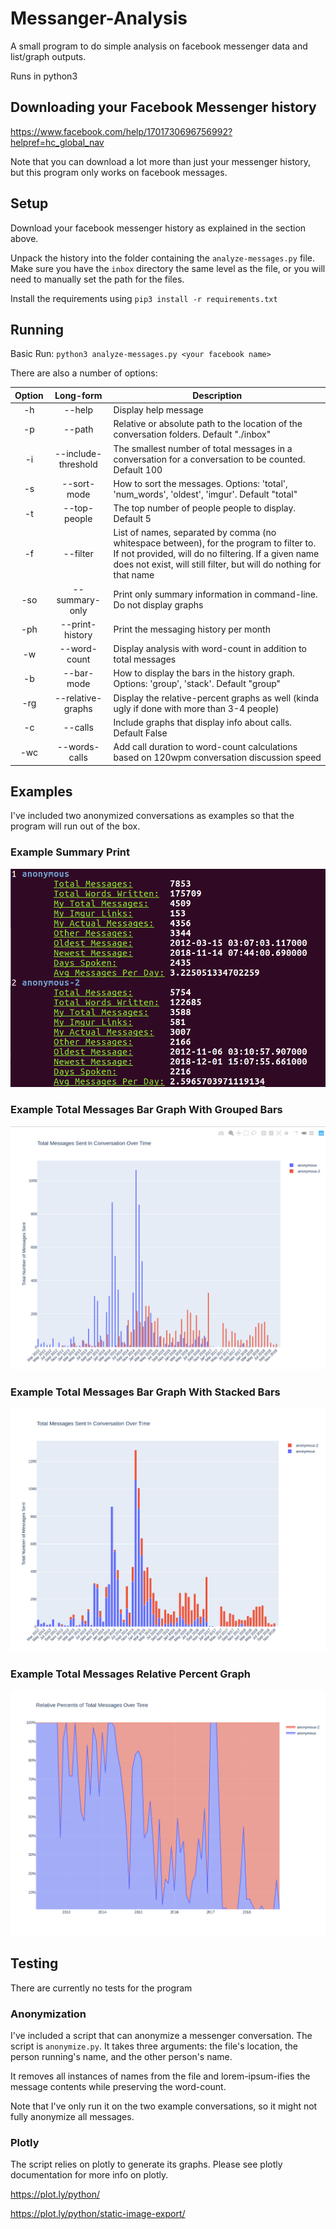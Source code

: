 # Messanger-Analysis

A small program to do simple analysis on facebook messenger data and list/graph outputs.

Runs in python3

## Downloading your Facebook Messenger history

https://www.facebook.com/help/1701730696756992?helpref=hc_global_nav

Note that you can download a lot more than just your messenger history, but this program only works on facebook messages.


## Setup

Download your facebook messenger history as explained in the section above.

Unpack the history into the folder containing the `analyze-messages.py` file.  Make sure you have the `inbox` directory the same level as the file, or you will need to manually set the path for the files.

Install the requirements using
`pip3 install -r requirements.txt`

## Running

Basic Run:
`python3 analyze-messages.py <your facebook name>`

There are also a number of options:

| Option |      Long-form      | Description                                                                                                                                                                                                           |
|:------:|:-------------------:|-----------------------------------------------------------------------------------------------------------------------------------------------------------------------------------------------------------------------|
| -h     | --help              | Display help message                                                                                                                                                                                                  |
| -p     | --path              | Relative or absolute path to the location of the conversation folders. Default "./inbox"                                                                                                                              |
| -i     | --include-threshold | The smallest number of total messages in a conversation for a conversation to be counted. Default 100                                                                                                                 |
| -s     | --sort-mode         | How to sort the messages.  Options: 'total', 'num_words', 'oldest', 'imgur'. Default "total"                                                                                                                          |
| -t     | --top-people        | The top number of people people to display.  Default 5                                                                                                                                                                |
| -f     | --filter            | List of names, separated by comma (no whitespace between), for the program to filter to. If not provided, will do no filtering.  If a given name does not exist, will still filter, but will do nothing for that name |
| -so    | --summary-only      | Print only summary information in command-line.  Do not display graphs                                                                                                                                                |
| -ph    | --print-history     | Print the messaging history per month                                                                                                                                                                                 |
| -w     | --word-count        | Display analysis with word-count in addition to total messages                                                                                                                                                        |
| -b     | --bar-mode          | How to display the bars in the history graph. Options: 'group', 'stack'. Default "group"                                                                                                                              |
| -rg    | --relative-graphs   | Display the relative-percent graphs as well (kinda ugly if done with more than 3-4 people)                                                                                                                            |
| -c     | --calls             | Include graphs that display info about calls. Default False                                                                                                                                                           |
| -wc    | --words-calls       | Add call duration to word-count calculations based on 120wpm conversation discussion speed                                                                                                                            |

## Examples

I've included two anonymized conversations as examples so that the program will run out of the box.

### Example Summary Print

![Example Summary Print](SummaryPrintExample.png?raw=true "Example Summary Print")

### Example Total Messages Bar Graph With Grouped Bars

![Example Grouped Bar Chart](TotalMessagesGroupedExample.png?raw=true "Example Total Messages Bar Graph With Grouped Bars")

### Example Total Messages Bar Graph With Stacked Bars

![Example Stacked Bar Chart](TotalMessagesStackedExample.png?raw=true "Example Total Messages Bar Graph With Stacked Bars")

### Example Total Messages Relative Percent Graph

![Example Relative Messages Chart](TotalMessagesRelativeExample.png?raw=true "Example Total Messages Relative Percent Graph")


## Testing

There are currently no tests for the program 

### Anonymization

I've included a script that can anonymize a messenger conversation.  The script is `anonymize.py`.  It takes three arguments: the file's location, the person running's name, and the other person's name.

It removes all instances of names from the file and lorem-ipsum-ifies the message contents while preserving the word-count.

Note that I've only run it on the two example conversations, so it might not fully anonymize all messages.

### Plotly

The script relies on plotly to generate its graphs.  Please see plotly documentation for more info on plotly.

https://plot.ly/python/

https://plot.ly/python/static-image-export/
